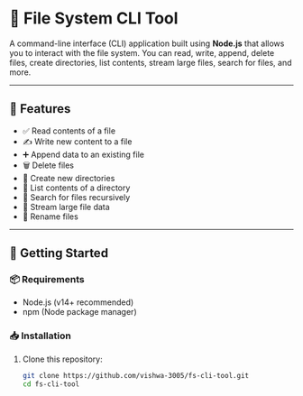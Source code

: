 # 📁 File System CLI Tool

A command-line interface (CLI) application built using **Node.js** that allows you to interact with the file system. You can read, write, append, delete files, create directories, list contents, stream large files, search for files, and more.

---

## 📌 Features

- ✅ Read contents of a file
- ✍️ Write new content to a file
- ➕ Append data to an existing file
- 🗑️ Delete files
- 📁 Create new directories
- 📂 List contents of a directory
- 🔎 Search for files recursively
- 🌊 Stream large file data
- 📝 Rename files

---

## 🚀 Getting Started

### 📦 Requirements
- Node.js (v14+ recommended)
- npm (Node package manager)

### 📥 Installation

1. Clone this repository:

   ```bash
   git clone https://github.com/vishwa-3005/fs-cli-tool.git
   cd fs-cli-tool
